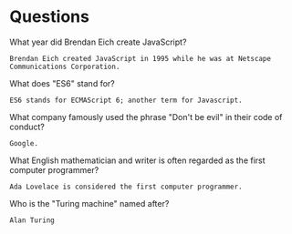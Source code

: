 # Questions

What year did Brendan Eich create JavaScript?

```
Brendan Eich created JavaScript in 1995 while he was at Netscape Communications Corporation.
```

What does "ES6" stand for?

```
ES6 stands for ECMAScript 6; another term for Javascript.
```

What company famously used the phrase "Don't be evil" in their code of conduct?

```
Google.
```

What English mathematician and writer is often regarded as the first computer programmer?

```
Ada Lovelace is considered the first computer programmer.
```

Who is the "Turing machine" named after?

```
Alan Turing
```
